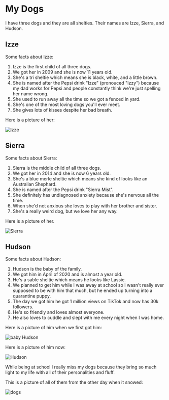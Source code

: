 <h1>My Dogs</h1>
<p>I have three dogs and they are all shelties. Their names are Izze, Sierra, and Hudson.</p>
<h2>Izze</h2>
<p>Some facts about Izze:</p>
<ol>
  <li>Izze is the first child of all three dogs.</li> 
  <li>We got her in 2009 and she is now 11 years old.</li>
  <li>She's a tri sheltie which means she is black, white, and a little brown.</li>
  <li>She is named after the Pepsi drink "Izze" (pronouced "Izzy") because my dad works for Pepsi and people constantly think we're just spelling her name wrong.</li>
  <li>She used to run away all the time so we got a fenced in yard.</li>
  <li>She's one of the most loving dogs you'll ever meet.</li>
  <li>She gives lots of kisses despite her bad breath.</li>
</ol>
<p>Here is a picture of her:</p>
<img alt="Izze" src="4707A11A-CA99-430D-BFB1-D85D353EF7A6.jpeg">

<h2>Sierra</h2>
<p>Some facts about Sierra:</p>
<ol>
  <li>Sierra is the middle child of all three dogs.</li>
  <li>We got her in 2014 and she is now 6 years old.</li>
  <li>She's a blue merle sheltie which means she kind of looks like an Australian Shephard.</li>
  <li>She is named after the Pepsi drink "Sierra Mist".</li>
  <li>She definitely has undiagnosed anxiety because she's nervous all the time.</li>
  <li>When she'd not anxious she loves to play with her brother and sister.</li>
  <li>She's a really weird dog, but we love her any way.</li>
</ol>
<p>Here is a picture of her.</p>
<img alt="Sierra" src="979451D5-0A7F-4CC0-B0FD-0356752A9185.jpeg">

<h2>Hudson</h2>
<p>Some facts about Hudson:</p>
<ol>
  <li>Hudson is the baby of the family.</li>
  <li>We got him in April of 2020 and is almost a year old.</li>
  <li>He's a sable sheltie which means he looks like Lassie.</li>
  <li>We planned to get him while I was away at school so I wasn't really ever supposed to be with him that much, but he ended up turning into a quarantine puppy.</li>
  <li>The day we got him he got 1 million views on TikTok and now has 30k followers.</li>
  <li>He's so friendly and loves almost everyone.</li>
  <li>He also loves to cuddle and slept with me every night when I was home.</li>
</ol>
<p>Here is a picture of him when we first got him:</p>
<img alt="baby Hudson" src="6B4739F3-5349-4013-929C-F2CFCF23541B.jpeg">
<p>Here is a picture of him now:</p>
<img alt="Hudson" src="81DE74CC-F961-4701-ACFB-05BB7AD35F9A.jpeg">

<p>While being at school I really miss my dogs because they bring so much light to my life with all of their personalities and fluff.</p>
<p>This is a picture of all of them from the other day when it snowed:</p>
<img alt="dogs" src="IMG_9091.JPG">
